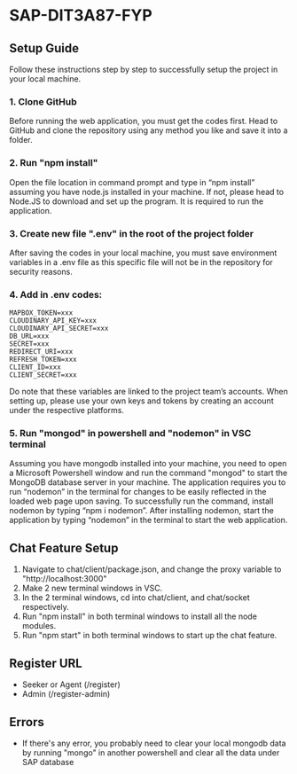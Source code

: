 # SAP-DIT3A87-FYP

## Setup Guide
Follow these instructions step by step to successfully setup the project in your local machine.
### 1. Clone GitHub
Before running the web application, you must get the codes first. Head to GitHub and clone the repository using any method you like and save it into a folder.
### 2. Run "npm install"
Open the file location in command prompt and type in “npm install” assuming you have node.js installed in your machine. If not, please head to Node.JS to download and set up the program. It is required to run the application.
### 3. Create new file ".env" in the root of the project folder
After saving the codes in your local machine, you must save environment variables in a .env file as this specific file will not be in the repository for security reasons.
### 4. Add in .env codes:
```
MAPBOX_TOKEN=xxx
CLOUDINARY_API_KEY=xxx
CLOUDINARY_API_SECRET=xxx
DB_URL=xxx
SECRET=xxx
REDIRECT_URI=xxx
REFRESH_TOKEN=xxx
CLIENT_ID=xxx
CLIENT_SECRET=xxx
```
Do note that these variables are linked to the project team’s accounts. When setting up, please use your own keys and tokens by creating an account under the respective platforms.
### 5. Run "mongod" in powershell and "nodemon" in VSC terminal
Assuming you have mongodb installed into your machine, you need to open a Microsoft Powershell window and run the command "mongod" to start the MongoDB database server in your machine.
The application requires you to run “nodemon” in the terminal for changes to be easily reflected in the loaded web page upon saving. To successfully run the command, install nodemon by typing “npm i nodemon”.
After installing nodemon, start the application by typing “nodemon” in the terminal to start the web application.

## Chat Feature Setup
1. Navigate to chat/client/package.json, and change the proxy variable to "http://localhost:3000"
2. Make 2 new terminal windows in VSC.
3. In the 2 terminal windows, cd into chat/client, and chat/socket respectively.
4. Run "npm install" in both terminal windows to install all the node modules.
5. Run "npm start" in both terminal windows to start up the chat feature.

## Register URL
* Seeker or Agent (/register)
* Admin (/register-admin)

## Errors
* If there's any error, you probably need to clear your local mongodb data by running "mongo" in another powershell and clear all the data under SAP database

